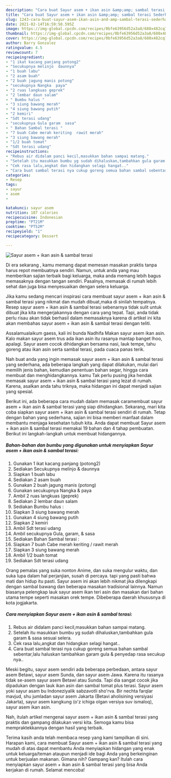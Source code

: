 ```yaml
---
description: "Cara buat Sayur asem + ikan asin &amp;amp; sambal terasi Sederhana Untuk Jualan"
title: "Cara buat Sayur asem + ikan asin &amp;amp; sambal terasi Sederhana Untuk Jualan"
slug: 1243-cara-buat-sayur-asem-ikan-asin-and-amp-sambal-terasi-sederhana-untuk-jualan
date: 2021-02-14T16:59:50.595Z
image: https://img-global.cpcdn.com/recipes/0bfe63956d52a3a8/680x482cq70/sayur-asem-ikan-asin-sambal-terasi-foto-resep-utama.jpg
thumbnail: https://img-global.cpcdn.com/recipes/0bfe63956d52a3a8/680x482cq70/sayur-asem-ikan-asin-sambal-terasi-foto-resep-utama.jpg
cover: https://img-global.cpcdn.com/recipes/0bfe63956d52a3a8/680x482cq70/sayur-asem-ikan-asin-sambal-terasi-foto-resep-utama.jpg
author: Barry Gonzalez
ratingvalue: 4.5
reviewcount: 7
recipeingredient:
- "1 ikat kacang panjang potong2"
- "Secukupnya melinjo  daunnya"
- "1 buah labu"
- "2 asam buah"
- "2 buah jagung manis potong"
- "secukupnya Nangka  paya"
- "2 ruas langkuas geprek"
- "2 lembar daun salam"
- " Bumbu halus "
- "3 siung bawang merah"
- "4 siung bawang putih"
- "2 kemiri"
- "Sdt terasi udang"
- "secukupnya Gula garam  sasa"
- " Bahan Sambal terasi "
- "7 buah Cabe merah keriting  rawit merah"
- "3 siung bawang merah"
- "1/2 buah tomat"
- "Sdt terasi udang"
recipeinstructions:
- "Rebus air didalam panci kecil,masukkan bahan sampai matang."
- "Setelah itu masukkan bumbu yg sudah dihaluskan,tambahkan gula garam &amp; sasa sesuai selera."
- "Cek rasa lalu,angkat dan hidangkan selagi hangat.."
- "Cara buat sambal terasi nya cukup goreng semua bahan sambal sebentar,lalu haluskan tambahkan garam gula &amp; penyedap rasa secukup nya.."
categories:
- Resep
tags:
- sayur
- asem
- 

katakunci: sayur asem  
nutrition: 187 calories
recipecuisine: Indonesian
preptime: "PT21M"
cooktime: "PT52M"
recipeyield: "1"
recipecategory: Dessert

---
```



![Sayur asem + ikan asin &amp; sambal terasi](https://img-global.cpcdn.com/recipes/0bfe63956d52a3a8/680x482cq70/sayur-asem-ikan-asin-sambal-terasi-foto-resep-utama.jpg)

Di era  sekarang , kamu memang dapat memesan masakan praktis tanpa harus repot membuatnya sendiri. Namun, untuk anda yang mau memberikan sajian terbaik bagi keluarga, maka anda memang lebih bagus memasaknya dengan tangan sendiri. Pasalnya, memasak di rumah lebih sehat dan juga bisa menyesuaikan dengan selera keluarga.

Jika kamu sedang mencari inspirasi cara membuat sayur asem + ikan asin &amp; sambal terasi yang nikmat dan mudah dibuat,maka di sinilah tempatnya. Resep sayur asem + ikan asin &amp; sambal terasi  sebenarnya tidak sulit untuk dibuat jika kita mengerjakannya dengan cara yang tepat. Tapi, anda tidak perlu risau akan tidak berhasil dalam memasaknya 
karena di artikel ini kita akan membahas sayur asem + ikan asin &amp; sambal terasi dengan teliti.  

Assalamualaikum gaess, kali ini bunda Nadhifa Makan sayur asem ikan asin. Kalo makan sayur asem trus ada ikan asin itu rasanya mantap banget lhoo, apalagi. Sayur asem cocok dihidangkan bersama nasi, lauk tempe, tahu goreng atau ikan asin serta sambal terasi, pada cuaca panas terik.

Nah buat anda yang ingin memasak sayur asem + ikan asin &amp; sambal terasi yang sederhana, ada beberapa langkah yang dapat dilakukan, mulai dari memilih jenis bahan, kemudian penentuan bahan segar, hingga cara membuat dan menghidangkannya. kamu Tak perlu pusing jika hendak memasak sayur asem + ikan asin &amp; sambal terasi yang lezat di rumah. Karena, asalkan anda  tahu triknya, maka hidangan ini dapat menjadi sajian yang spesial.

Berikut ini, ada beberapa cara mudah dalam memasak caramembuat sayur asem + ikan asin &amp; sambal terasi yang siap dihidangkan. Sekarang, mari kita coba siapkan sayur asem + ikan asin &amp; sambal terasi sendiri di rumah. Tetap dengan bahan yang sederhana, sajian ini bisa memberi manfaat dalam membantu menjaga kesehatan tubuh kita. Anda dapat membuat Sayur asem + ikan asin &amp; sambal terasi memakai 19 bahan dan 4 tahap pembuatan. Berikut ini langkah-langkah untuk membuat hidangannya.

<!--inarticleads1-->

##### Bahan-bahan dan bumbu yang digunakan untuk menyiapkan Sayur asem + ikan asin &amp; sambal terasi:

1. Gunakan 1 ikat kacang panjang (potong2)
1. Sediakan Secukupnya melinjo &amp; daunnya
1. Siapkan 1 buah labu
1. Sediakan 2 asam buah
1. Gunakan 2 buah jagung manis (potong)
1. Gunakan secukupnya Nangka &amp; paya
1. Ambil 2 ruas langkuas (geprek)
1. Sediakan 2 lembar daun salam
1. Sediakan  Bumbu halus :
1. Siapkan 3 siung bawang merah
1. Gunakan 4 siung bawang putih
1. Siapkan 2 kemiri
1. Ambil Sdt terasi udang
1. Ambil secukupnya Gula, garam, &amp; sasa
1. Sediakan  Bahan Sambal terasi :
1. Siapkan 7 buah Cabe merah keriting / rawit merah
1. Siapkan 3 siung bawang merah
1. Ambil 1/2 buah tomat
1. Sediakan Sdt terasi udang


Orang pemalas yang suka nonton Anime, dan suka mengulur waktu, dan suka lupa dalam hal perjanjian, susah di percaya. tapi yang pasti bahwa mati dan hidup itu pasti. Sayur asem ini akan lebih nikmat jika dilengkapi dengan sambal bawang dan beberapa masakan tradisional lainnya. Namun biasanya pelengkap lauk sayur asem ikan teri asin dan masakan dari bahan utama tempe seperti masakan orek tempe. Dibeberapa daerah khususnya di kota jogjakarta. 

<!--inarticleads2-->

##### Cara menyiapkan Sayur asem + ikan asin &amp; sambal terasi:

1. Rebus air didalam panci kecil,masukkan bahan sampai matang.
1. Setelah itu masukkan bumbu yg sudah dihaluskan,tambahkan gula garam &amp; sasa sesuai selera.
1. Cek rasa lalu,angkat dan hidangkan selagi hangat..
1. Cara buat sambal terasi nya cukup goreng semua bahan sambal sebentar,lalu haluskan tambahkan garam gula &amp; penyedap rasa secukup nya..


Meski begitu, sayur asem sendiri ada beberapa perbedaan, antara sayur asem Betawi, sayur asem Sunda, dan sayur asem Jawa. Karena itu rasanya tidak se-asem sayur asem Betawi atau Sunda. Tapi dia sangat cocok jika dipadukan dengan lauk ikan asin dan sambal tomat plus terasi. Sayur asem yoki sayur asam bu Indoneziyalik sabzavotli sho&#39;rva. Bir nechta farqlar mavjud, shu jumladan sayur asem Jakarta (Betavi aholisining versiyasi Jakarta), sayur asem kangkung (o&#39;z ichiga olgan versiya suv ismaloq), sayur asem ikan asin. 

Nah, itulah artikel mengenai  sayur asem + ikan asin &amp; sambal terasi  yang praktis dan gampang dilakukan versi kita. Semoga kamu bisa mempraktekkannya dengan hasil yang terbaik. 

Terima kasih anda telah membaca resep yang kami tampilkan di sini. Harapan kami, cara membuat  Sayur asem + ikan asin &amp; sambal terasi yang mudah di atas dapat membantu Anda menyiapkan hidangan yang enak untuk keluarga/teman ataupun menjadi ide bagi Anda yang berkeinginan untuk berjualan makanan. Gimana nih? Gampang kan? Itulah cara menyiapkan sayur asem + ikan asin &amp; sambal terasi yang bisa Anda kerjakan di rumah. Selamat mencoba!

